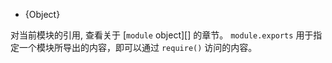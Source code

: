 <!-- YAML
added: v0.1.16
-->

<!-- type=var -->

* {Object}

对当前模块的引用, 查看关于 [`module` object][] 的章节。 `module.exports` 用于指定一个模块所导出的内容，即可以通过 `require()` 访问的内容。

